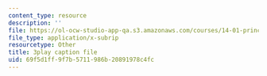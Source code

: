 ```yaml
---
content_type: resource
description: ''
file: https://ol-ocw-studio-app-qa.s3.amazonaws.com/courses/14-01-principles-of-microeconomics-fall-2018/69f5d1ff9f7b5711986b20891978c4fc_DxXB8Q5AWvw.vtt
file_type: application/x-subrip
resourcetype: Other
title: 3play caption file
uid: 69f5d1ff-9f7b-5711-986b-20891978c4fc
---
```

